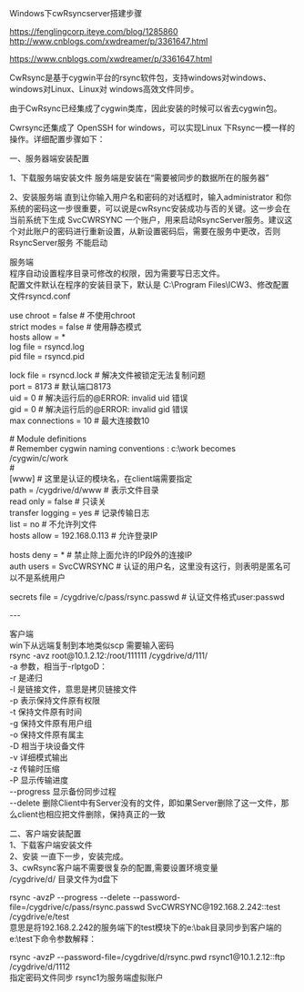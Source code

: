 Windows下cwRsyncserver搭建步骤

https://fenglingcorp.iteye.com/blog/1285860  
http://www.cnblogs.com/xwdreamer/p/3361647.html

https://www.cnblogs.com/xwdreamer/p/3361647.html  
  
CwRsync是基于cygwin平台的rsync软件包，支持windows对windows、windows对Linux、Linux对
windows高效文件同步。

由于CwRsync已经集成了cygwin类库，因此安装的时候可以省去cygwin包。

Cwrsync还集成了 OpenSSH for windows，可以实现Linux
下Rsync一模一样的操作。详细配置步骤如下：

一、服务器端安装配置

1、下载服务端安装文件 服务端是安装在“需要被同步的数据所在的服务器”

2、安装服务端 直到让你输入用户名和密码的对话框时，输入administrator
和你系统的密码这一步很重要，可以说是cwRsync安装成功与否的关键。这一步会在当前系统下生成
SvcCWRSYNC
一个账户，用来启动RsyncServer服务。建议这个对此账户的密码进行重新设置，从新设置密码后，需要在服务中更改，否则
RsyncServer服务 不能启动

服务端  
程序自动设置程序目录可修改的权限，因为需要写日志文件。  
配置文件默认在程序的安装目录下，默认是 C:\\Program
Files\\ICW3、修改配置文件rsyncd.conf

use chroot = false \# 不使用chroot  
strict modes = false \# 使用静态模式  
hosts allow = \*  
log file = rsyncd.log  
pid file = rsyncd.pid

lock file = rsyncd.lock \# 解决文件被锁定无法复制问题  
port = 8173 \# 默认端口8173  
uid = 0 \# 解决运行后的\@ERROR: invalid uid 错误  
gid = 0 \# 解决运行后的\@ERROR: invalid gid 错误  
max connections = 10 \# 最大连接数10  
  
\# Module definitions  
\# Remember cygwin naming conventions : c:\\work becomes /cygwin/c/work  
\#  
[www] \# 这里是认证的模块名，在client端需要指定  
path = /cygdrive/d/www \# 表示文件目录  
read only = false \# 只读关  
transfer logging = yes \# 记录传输日志  
list = no \# 不允许列文件  
hosts allow = 192.168.0.113 \# 允许登录IP

hosts deny = \* \# 禁止除上面允许的IP段外的连接IP  
auth users = SvcCWRSYNC \#
认证的用户名，这里没有这行，则表明是匿名可以不是系统用户

secrets file = /cygdrive/c/pass/rsync.passwd \# 认证文件格式user:passwd

\---

客户端  
win下从远端复制到本地类似scp 需要输入密码  
rsync -avz root\@10.1.2.12:/root/111111 /cygdrive/d/111/  
-a 参数，相当于-rlptgoD：  
-r 是递归  
-l 是链接文件，意思是拷贝链接文件  
-p 表示保持文件原有权限  
-t 保持文件原有时间  
-g 保持文件原有用户组  
-o 保持文件原有属主  
-D 相当于块设备文件  
-v 详细模式输出  
-z 传输时压缩  
-P 显示传输进度  
--progress 显示备份同步过程  
--delete
删除Client中有Server没有的文件，即如果Server删除了这一文件，那么client也相应把文件删除，保持真正的一致  
  
二、客户端安装配置  
1、下载客户端安装文件  
2、安装 一直下一步，安装完成。  
3、cwRsync客户端不需要很复杂的配置,需要设置环境变量  
/cygdrive/d/ 目录文件为d盘下  
  
rsync -avzP --progress --delete --password-file=/cygdrive/c/pass/rsync.passwd
SvcCWRSYNC\@192.168.2.242::test /cygdrive/e/test  
意思是将192.168.2.242的服务端下的test模块下的e:\\bak目录同步到客户端的e:\\test下命令参数解释：  
  
rsync -avzP --password-file=/cygdrive/d/rsync.pwd rsync1\@10.1.2.12::ftp
/cygdrive/d/1112  
指定密码文件同步 rsync1为服务端虚拟账户
